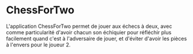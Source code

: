 # ChessForTwo
L'application ChessForTwo permet de jouer aux échecs à deux, avec comme particularité d'avoir chacun son échiquier pour réfléchir plus facilement quand c'est à l'adversaire de jouer, et d'éviter d'avoir les pièces à l'envers pour le joueur 2.
